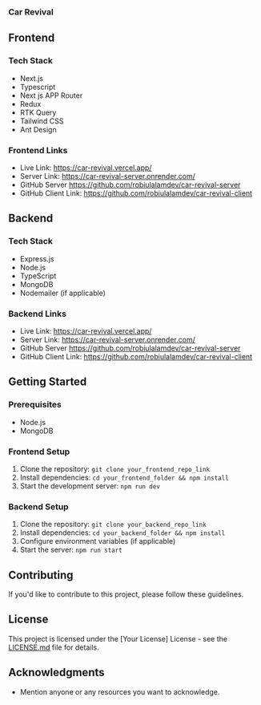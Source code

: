 ### Car Revival

## Frontend

### Tech Stack

- Next.js
- Typescript
- Next js APP Router
- Redux
- RTK Query
- Tailwind CSS
- Ant Design

### Frontend Links

- Live Link: https://car-revival.vercel.app/
- Server Link: https://car-revival-server.onrender.com/
- GitHub Server https://github.com/robiulalamdev/car-revival-server
- GitHub Client Link: https://github.com/robiulalamdev/car-revival-client

## Backend

### Tech Stack

- Express.js
- Node.js
- TypeScript
- MongoDB
- Nodemailer (if applicable)

### Backend Links

- Live Link: https://car-revival.vercel.app/
- Server Link: https://car-revival-server.onrender.com/
- GitHub Server https://github.com/robiulalamdev/car-revival-server
- GitHub Client Link: https://github.com/robiulalamdev/car-revival-client

## Getting Started

### Prerequisites

- Node.js
- MongoDB

### Frontend Setup

1. Clone the repository: `git clone your_frontend_repo_link`
2. Install dependencies: `cd your_frontend_folder && npm install`
3. Start the development server: `npm run dev`

### Backend Setup

1. Clone the repository: `git clone your_backend_repo_link`
2. Install dependencies: `cd your_backend_folder && npm install`
3. Configure environment variables (if applicable)
4. Start the server: `npm run start`

## Contributing

If you'd like to contribute to this project, please follow these guidelines.

## License

This project is licensed under the [Your License] License - see the [LICENSE.md](LICENSE.md) file for details.

## Acknowledgments

- Mention anyone or any resources you want to acknowledge.
